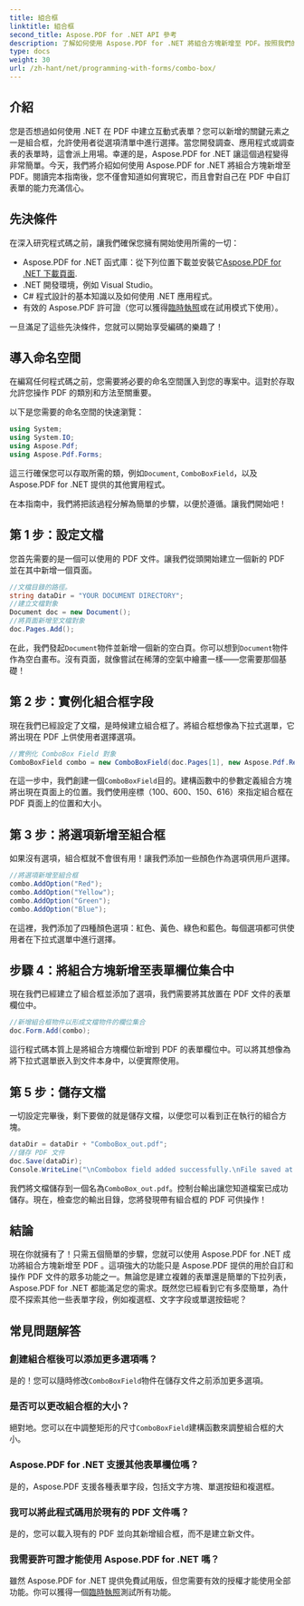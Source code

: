 ```yaml
---
title: 組合框
linktitle: 組合框
second_title: Aspose.PDF for .NET API 參考
description: 了解如何使用 Aspose.PDF for .NET 將組合方塊新增至 PDF。按照我們的逐步指南輕鬆建立互動式 PDF 表單。
type: docs
weight: 30
url: /zh-hant/net/programming-with-forms/combo-box/
---
```

## 介紹

您是否想過如何使用 .NET 在 PDF 中建立互動式表單？您可以新增的關鍵元素之一是組合框，允許使用者從選項清單中進行選擇。當您開發調查、應用程式或調查表的表單時，這會派上用場。幸運的是，Aspose.PDF for .NET 讓這個過程變得非常簡單。今天，我們將介紹如何使用 Aspose.PDF for .NET 將組合方塊新增至 PDF。閱讀完本指南後，您不僅會知道如何實現它，而且會對自己在 PDF 中自訂表單的能力充滿信心。

## 先決條件

在深入研究程式碼之前，讓我們確保您擁有開始使用所需的一切：

- Aspose.PDF for .NET 函式庫：從下列位置下載並安裝它[Aspose.PDF for .NET 下載頁面](https://releases.aspose.com/pdf/net/).
- .NET 開發環境，例如 Visual Studio。
- C# 程式設計的基本知識以及如何使用 .NET 應用程式。
- 有效的 Aspose.PDF 許可證（您可以獲得[臨時執照](https://purchase.aspose.com/temporary-license/)或在試用模式下使用）。

一旦滿足了這些先決條件，您就可以開始享受編碼的樂趣了！

## 導入命名空間

在編寫任何程式碼之前，您需要將必要的命名空間匯入到您的專案中。這對於存取允許您操作 PDF 的類別和方法至關重要。

以下是您需要的命名空間的快速瀏覽：

```csharp
using System;
using System.IO;
using Aspose.Pdf;
using Aspose.Pdf.Forms;
```

這三行確保您可以存取所需的類，例如`Document`, `ComboBoxField`，以及 Aspose.PDF for .NET 提供的其他實用程式。

在本指南中，我們將把該過程分解為簡單的步驟，以便於遵循。讓我們開始吧！

## 第 1 步：設定文檔

您首先需要的是一個可以使用的 PDF 文件。讓我們從頭開始建立一個新的 PDF 並在其中新增一個頁面。

```csharp
//文檔目錄的路徑。
string dataDir = "YOUR DOCUMENT DIRECTORY";
//建立文檔對象
Document doc = new Document();
//將頁面新增至文檔對象
doc.Pages.Add();
```

在此，我們發起`Document`物件並新增一個新的空白頁。你可以想到`Document`物件作為空白畫布。沒有頁面，就像嘗試在稀薄的空氣中繪畫一樣——您需要那個基礎！

## 第 2 步：實例化組合框字段

現在我們已經設定了文檔，是時候建立組合框了。將組合框想像為下拉式選單，它將出現在 PDF 上供使用者選擇選項。

```csharp
//實例化 ComboBox Field 對象
ComboBoxField combo = new ComboBoxField(doc.Pages[1], new Aspose.Pdf.Rectangle(100, 600, 150, 616));
```

在這一步中，我們創建一個`ComboBoxField`目的。建構函數中的參數定義組合方塊將出現在頁面上的位置。我們使用座標（100、600、150、616）來指定組合框在 PDF 頁面上的位置和大小。

## 第 3 步：將選項新增至組合框

如果沒有選項，組合框就不會很有用！讓我們添加一些顏色作為選項供用戶選擇。

```csharp
//將選項新增至組合框
combo.AddOption("Red");
combo.AddOption("Yellow");
combo.AddOption("Green");
combo.AddOption("Blue");
```

在這裡，我們添加了四種顏色選項：紅色、黃色、綠色和藍色。每個選項都可供使用者在下拉式選單中進行選擇。

## 步驟 4：將組合方塊新增至表單欄位集合中

現在我們已經建立了組合框並添加了選項，我們需要將其放置在 PDF 文件的表單欄位中。

```csharp
//新增組合框物件以形成文檔物件的欄位集合
doc.Form.Add(combo);
```

這行程式碼本質上是將組合方塊欄位新增到 PDF 的表單欄位中。可以將其想像為將下拉式選單嵌入到文件本身中，以便實際使用。

## 第 5 步：儲存文檔

一切設定完畢後，剩下要做的就是儲存文檔，以便您可以看到正在執行的組合方塊。

```csharp
dataDir = dataDir + "ComboBox_out.pdf";
//儲存 PDF 文件
doc.Save(dataDir);
Console.WriteLine("\nCombobox field added successfully.\nFile saved at " + dataDir);
```

我們將文檔儲存到一個名為`ComboBox_out.pdf`。控制台輸出讓您知道檔案已成功儲存。現在，檢查您的輸出目錄，您將發現帶有組合框的 PDF 可供操作！

## 結論

現在你就擁有了！只需五個簡單的步驟，您就可以使用 Aspose.PDF for .NET 成功將組合方塊新增至 PDF 。這項強大的功能只是 Aspose.PDF 提供的用於自訂和操作 PDF 文件的眾多功能之一。無論您是建立複雜的表單還是簡單的下拉列表，Aspose.PDF for .NET 都能滿足您的需求。既然您已經看到它有多麼簡單，為什麼不探索其他一些表單字段，例如複選框、文字字段或單選按鈕呢？

## 常見問題解答

### 創建組合框後可以添加更多選項嗎？
是的！您可以隨時修改`ComboBoxField`物件在儲存文件之前添加更多選項。

### 是否可以更改組合框的大小？
絕對地。您可以在中調整矩形的尺寸`ComboBoxField`建構函數來調整組合框的大小。

### Aspose.PDF for .NET 支援其他表單欄位嗎？
是的，Aspose.PDF 支援各種表單字段，包括文字方塊、單選按鈕和複選框。

### 我可以將此程式碼用於現有的 PDF 文件嗎？
是的，您可以載入現有的 PDF 並向其新增組合框，而不是建立新文件。

### 我需要許可證才能使用 Aspose.PDF for .NET 嗎？
雖然 Aspose.PDF for .NET 提供免費試用版，但您需要有效的授權才能使用全部功能。你可以獲得一個[臨時執照](https://purchase.aspose.com/temporary-license/)測試所有功能。